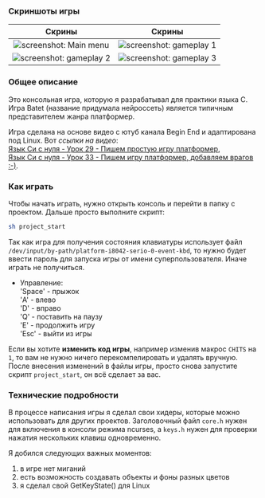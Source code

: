 ### Скриншоты игры
Скрины | Скрины
:--------------:|:--------------:
![screenshot: Main menu](https://github.com/OtryvnoyKalendar/Console-Platformer/blob/main/screenshots/screenshot%201.png) | ![screenshot: gameplay 1](https://github.com/OtryvnoyKalendar/Console-Platformer/blob/main/screenshots/screenshot%202.png)
![screenshot: gameplay 2](https://github.com/OtryvnoyKalendar/Console-Platformer/blob/main/screenshots/screenshot%204.png) | ![screenshot: gameplay 3](https://github.com/OtryvnoyKalendar/Console-Platformer/blob/main/screenshots/screenshot%205.png)

### Общее описание
Это консольная игра, которую я разрабатывал для практики языка C. Игра Batet (название придумала нейроссеть) является типичным представителем жанра платформер.

Игра сделана на основе видео с ютуб канала Begin End и адаптирована под Linux. Вот *ссылки на видео*:  
[Язык Си с нуля - Урок 29 - Пишем простую игру платформер](https://www.youtube.com/watch?v=7sTPrktLLBo&list=PLBOPkQsFLCR2DWRY74L03FmbRtz_Yy73_&index=30),  
[Язык Си с нуля - Урок 33 - Пишем игру платформер, добавляем врагов :-)](https://www.youtube.com/watch?v=8QDgZ3GNlt8&list=PLBOPkQsFLCR2DWRY74L03FmbRtz_Yy73_&index=34).

### Как играть
Чтобы начать играть, нужно открыть консоль и перейти в папку с проектом. Дальше просто выполните скрипт:
```sh
sh project_start
```
Так как игра для получения состояния клавиатуры использует файл `/dev/input/by-path/platform-i8042-serio-0-event-kbd`, то нужно будет ввести пароль для запуска игры от имени суперпользователя. Иначе играть не получиться.

- Управление:  
'Space' - прыжок  
'A' - влево  
'D' - вправо  
'Q' - поставить на паузу  
'E' - продолжить игру  
'Esc' - выйти из игры  

Если вы хотите **изменить код игры**, например изменив макрос `CHITS` на `1`, то вам не нужно ничего перекомпелировать и удалять вручную. После внесения изменений в файлы игры, просто снова запустите скрипт `project_start`, он всё сделает за вас.

### Технические подробности
В процессе написания игры я сделал свои хидеры, которые можно использовать для других проектов. Заголовочный файл `core.h` нужен для включения в консоли режима ncurses, а `keys.h` нужен для проверки нажатия нескольких клавиш одновременно.

Я добился следующих важных моментов:
1. в игре нет миганий
2. есть возможность создавать объекты и фоны разных цветов
3. я сделал свой GetKeyState() для Linux
